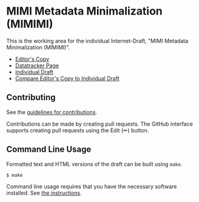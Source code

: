 # MIMI Metadata Minimalization (MIMIMI)

This is the working area for the individual Internet-Draft, "MIMI Metadata Minimalization (MIMIMI)".

* [Editor's Copy](https://kkohbrok.github.io/mimi-metadata-minimalization/#go.draft-kohbrok-mimi-metadata-minimalization.html)
* [Datatracker Page](https://datatracker.ietf.org/doc/draft-kohbrok-mimi-metadata-minimalization)
* [Individual Draft](https://datatracker.ietf.org/doc/html/draft-kohbrok-mimi-metadata-minimalization)
* [Compare Editor's Copy to Individual Draft](https://kkohbrok.github.io/mimi-metadata-minimalization/#go.draft-kohbrok-mimi-metadata-minimalization.diff)


## Contributing

See the
[guidelines for contributions](https://github.com/kkohbrok/mimi-metadata-minimalization/blob/main/CONTRIBUTING.md).

Contributions can be made by creating pull requests.
The GitHub interface supports creating pull requests using the Edit (✏) button.


## Command Line Usage

Formatted text and HTML versions of the draft can be built using `make`.

```sh
$ make
```

Command line usage requires that you have the necessary software installed.  See
[the instructions](https://github.com/martinthomson/i-d-template/blob/main/doc/SETUP.md).

